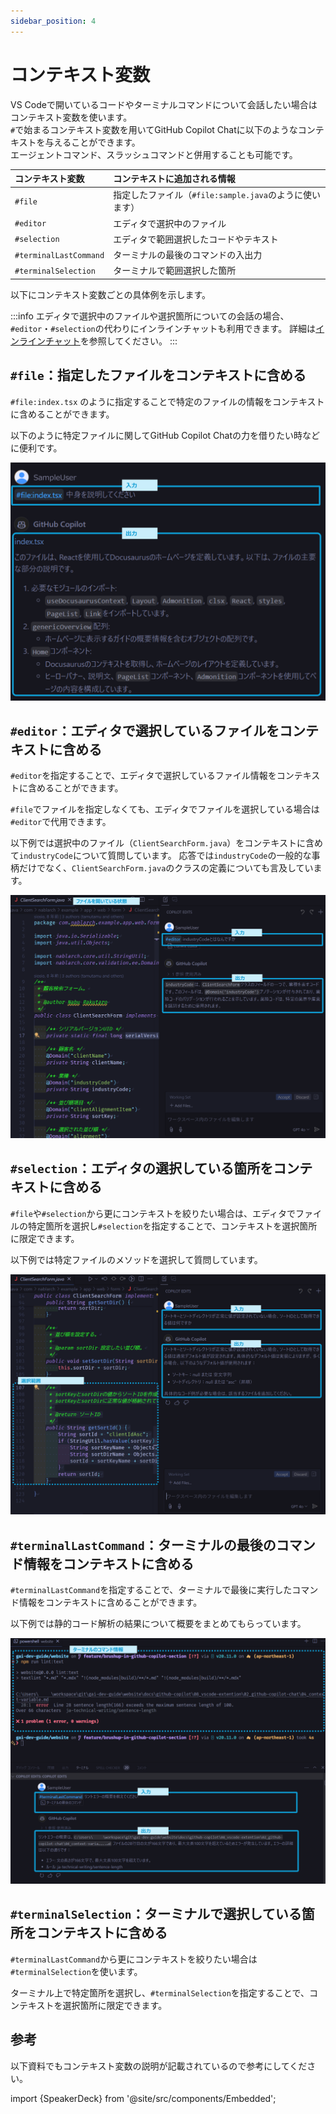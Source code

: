 ```yaml
---
sidebar_position: 4
---
```


# コンテキスト変数

VS Codeで開いているコードやターミナルコマンドについて会話したい場合はコンテキスト変数を使います。<br/>
`#`で始まるコンテキスト変数を用いてGitHub Copilot Chatに以下のようなコンテキストを与えることができます。<br/>
エージェントコマンド、スラッシュコマンドと併用することも可能です。

| コンテキスト変数 | コンテキストに追加される情報 |
| :--- | :--- |
| `#file` | 指定したファイル（`#file:sample.java`のように使います） |
| `#editor` | エディタで選択中のファイル |
| `#selection` | エディタで範囲選択したコードやテキスト |
| `#terminalLastCommand` | ターミナルの最後のコマンドの入出力 |
| `#terminalSelection` | ターミナルで範囲選択した箇所 |

以下にコンテキスト変数ごとの具体例を示します。

:::info
エディタで選択中のファイルや選択箇所についての会話の場合、`#editor`・`#selection`の代わりにインラインチャットも利用できます。
詳細は[インラインチャット](./05_inline-chat.md)を参照してください。
:::

## `#file`：指定したファイルをコンテキストに含める

`#file:index.tsx` のように指定することで特定のファイルの情報をコンテキストに含めることができます。

以下のように特定ファイルに関してGitHub Copilot Chatの力を借りたい時などに便利です。

![#file利用例](images/sample_file.png)

## `#editor`：エディタで選択しているファイルをコンテキストに含める

`#editor`を指定することで、エディタで選択しているファイル情報をコンテキストに含めることができます。

`#file`でファイルを指定しなくても、エディタでファイルを選択している場合は`#editor`で代用できます。

以下例では選択中のファイル（`ClientSearchForm.java`）をコンテキストに含めて`industryCode`について質問しています。
応答では`industryCode`の一般的な事柄だけでなく、`ClientSearchForm.java`のクラスの定義についても言及しています。

![#editor利用例](images/sample_editor.png)

## `#selection`：エディタの選択している箇所をコンテキストに含める

`#file`や`#selection`から更にコンテキストを絞りたい場合は、エディタでファイルの特定箇所を選択し`#selection`を指定することで、コンテキストを選択箇所に限定できます。

以下例では特定ファイルのメソッドを選択して質問しています。

![#selection利用例](images/sample_selection.png)

## `#terminalLastCommand`：ターミナルの最後のコマンド情報をコンテキストに含める

`#terminalLastCommand`を指定することで、ターミナルで最後に実行したコマンド情報をコンテキストに含めることができます。

以下例では静的コード解析の結果について概要をまとめてもらっています。

![#terminalLastCommand利用例](images/sample_terminalLastCommand.png)

## `#terminalSelection`：ターミナルで選択している箇所をコンテキストに含める

`#terminalLastCommand`から更にコンテキストを絞りたい場合は`#terminalSelection`を使います。

ターミナル上で特定箇所を選択し、`#terminalSelection`を指定することで、コンテキストを選択箇所に限定できます。

## 参考

以下資料でもコンテキスト変数の説明が記載されているので参考にしてください。

import {SpeakerDeck} from '@site/src/components/Embedded';

<!-- https://speakerdeck.com/yuhattor/ai-powered-development-with-github-copilot-20240202 -->
<SpeakerDeck slideId="c183f4601ad7409da0d473f98f93a892"  page={23} />

